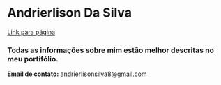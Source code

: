 # Andrierlison Da Silva
[Link para página](https://andrierlison.github.io/andrierlison_da_silva/)

### Todas as informações sobre mim estão melhor descritas no meu portifólio.

**Email de contato:** andrierlisonsilva8@gmail.com
